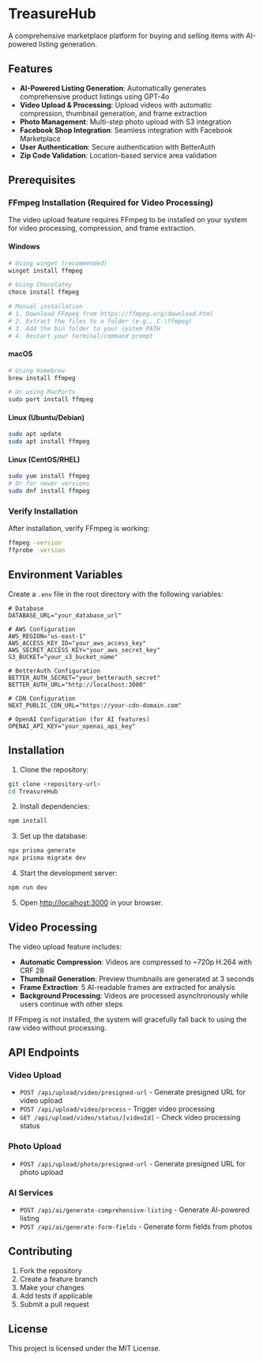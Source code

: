 # TreasureHub

A comprehensive marketplace platform for buying and selling items with AI-powered listing generation.

## Features

- **AI-Powered Listing Generation**: Automatically generates comprehensive product listings using GPT-4o
- **Video Upload & Processing**: Upload videos with automatic compression, thumbnail generation, and frame extraction
- **Photo Management**: Multi-step photo upload with S3 integration
- **Facebook Shop Integration**: Seamless integration with Facebook Marketplace
- **User Authentication**: Secure authentication with BetterAuth
- **Zip Code Validation**: Location-based service area validation

## Prerequisites

### FFmpeg Installation (Required for Video Processing)

The video upload feature requires FFmpeg to be installed on your system for video processing, compression, and frame extraction.

#### Windows
```bash
# Using winget (recommended)
winget install ffmpeg

# Using Chocolatey
choco install ffmpeg

# Manual installation
# 1. Download FFmpeg from https://ffmpeg.org/download.html
# 2. Extract the files to a folder (e.g., C:\ffmpeg)
# 3. Add the bin folder to your system PATH
# 4. Restart your terminal/command prompt
```

#### macOS
```bash
# Using Homebrew
brew install ffmpeg

# Or using MacPorts
sudo port install ffmpeg
```

#### Linux (Ubuntu/Debian)
```bash
sudo apt update
sudo apt install ffmpeg
```

#### Linux (CentOS/RHEL)
```bash
sudo yum install ffmpeg
# Or for newer versions
sudo dnf install ffmpeg
```

### Verify Installation
After installation, verify FFmpeg is working:
```bash
ffmpeg -version
ffprobe -version
```

## Environment Variables

Create a `.env` file in the root directory with the following variables:

```env
# Database
DATABASE_URL="your_database_url"

# AWS Configuration
AWS_REGION="us-east-1"
AWS_ACCESS_KEY_ID="your_aws_access_key"
AWS_SECRET_ACCESS_KEY="your_aws_secret_key"
S3_BUCKET="your_s3_bucket_name"

# BetterAuth Configuration
BETTER_AUTH_SECRET="your_betterauth_secret"
BETTER_AUTH_URL="http://localhost:3000"

# CDN Configuration
NEXT_PUBLIC_CDN_URL="https://your-cdn-domain.com"

# OpenAI Configuration (for AI features)
OPENAI_API_KEY="your_openai_api_key"
```

## Installation

1. Clone the repository:
```bash
git clone <repository-url>
cd TreasureHub
```

2. Install dependencies:
```bash
npm install
```

3. Set up the database:
```bash
npx prisma generate
npx prisma migrate dev
```

4. Start the development server:
```bash
npm run dev
```

5. Open [http://localhost:3000](http://localhost:3000) in your browser.

## Video Processing

The video upload feature includes:
- **Automatic Compression**: Videos are compressed to ~720p H.264 with CRF 28
- **Thumbnail Generation**: Preview thumbnails are generated at 3 seconds
- **Frame Extraction**: 5 AI-readable frames are extracted for analysis
- **Background Processing**: Videos are processed asynchronously while users continue with other steps

If FFmpeg is not installed, the system will gracefully fall back to using the raw video without processing.

## API Endpoints

### Video Upload
- `POST /api/upload/video/presigned-url` - Generate presigned URL for video upload
- `POST /api/upload/video/process` - Trigger video processing
- `GET /api/upload/video/status/[videoId]` - Check video processing status

### Photo Upload
- `POST /api/upload/photo/presigned-url` - Generate presigned URL for photo upload

### AI Services
- `POST /api/ai/generate-comprehensive-listing` - Generate AI-powered listing
- `POST /api/ai/generate-form-fields` - Generate form fields from photos

## Contributing

1. Fork the repository
2. Create a feature branch
3. Make your changes
4. Add tests if applicable
5. Submit a pull request

## License

This project is licensed under the MIT License.